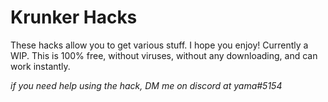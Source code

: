 # Krunker Hacks
These hacks allow you to get various stuff. I hope you enjoy! Currently a WIP. This is 100% free, without viruses, without any downloading, and can work instantly.

*if you need help using the hack, DM me on discord at yama#5154*

